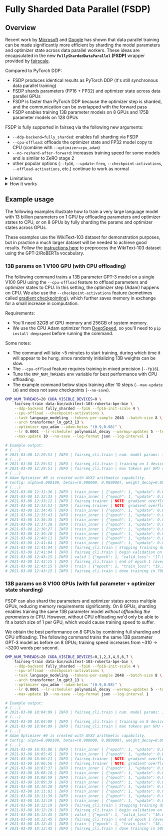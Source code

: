 # Fully Sharded Data Parallel (FSDP)

## Overview
Recent work by [Microsoft](https://arxiv.org/abs/1910.02054) and
[Google](https://arxiv.org/abs/2004.13336) has shown that data parallel
training can be made significantly more efficient by sharding the model
parameters and optimizer state across data parallel workers. These ideas are
encapsulated in the new **`FullyShardedDataParallel` (FSDP)** wrapper provided
by [fairscale](https://github.com/facebookresearch/fairscale/).

Compared to PyTorch DDP:
* FSDP produces identical results as PyTorch DDP (it's still synchronous data parallel training)
* FSDP shards parameters (FP16 + FP32) and optimizer state across data parallel GPUs
* FSDP is faster than PyTorch DDP because the optimizer step is sharded, and the communication can be overlapped with the forward pass
* FSDP enables training 13B parameter models on 8 GPUs and 175B parameter models on 128 GPUs

FSDP is fully supported in fairseq via the following new arguments:
* `--ddp-backend=fully_sharded`: enables full sharding via FSDP
* `--cpu-offload`: offloads the optimizer state and FP32 model copy to CPU (combine with `--optimizer=cpu_adam`)
* `--no-reshard-after-forward`: increases training speed for some models and is similar to ZeRO stage 2
* other popular options (`--fp16`, `--update-freq`, `--checkpoint-activations`, `--offload-activations`, etc.) continue to work as normal

<details><summary>Limitations</summary><p>

FSDP currently has several limitations compared to fairseq's default DDP backend (PyTorch DDP):
* while FSDP is full compatible with pointwise Optimizers (e.g., Adam, AdamW, Adadelta, Adamax, SGD, etc.), it is not currently compatible with non-pointwise Optimizers (e.g., Adagrad, Adafactor, LAMB, etc.)
* FSDP depends on flattening the parameters, so models that currently require `--fp16-no-flatten-grads` may not be supported

See the [fairscale docs](https://fairscale.readthedocs.io/en/latest/api/nn/fsdp_tips.html) for a more detailed
explanation of these and other limitations.

</p></details>

<details><summary>How it works</summary><p>

<img width="800" alt="Fully Sharded Data Parallel" src="https://user-images.githubusercontent.com/231798/110406775-c2de0000-8050-11eb-9718-fbfc4510a76a.png">

See the [fairscale docs](https://fairscale.readthedocs.io/en/latest/api/nn/fsdp_tips.html) for a more detailed
explanation of how FSDP works.

</p></details>

## Example usage

The following examples illustrate how to train a very large language model with
13 billion parameters on 1 GPU by offloading parameters and optimizer states to
CPU, or on 8 GPUs by fully sharding the params and optimizer states across GPUs.

These examples use the WikiText-103 dataset for demonstration purposes, but
in practice a much larger dataset will be needed to achieve good results.
Follow the [instructions here](https://github.com/pytorch/fairseq/blob/master/examples/roberta/README.pretraining.md#1-preprocess-the-data)
to preprocess the WikiText-103 dataset using the GPT-2/RoBERTa vocabulary.

### 13B params on 1 V100 GPU (with CPU offloading)

The following command trains a 13B parameter GPT-3 model on a single V100 GPU
using the `--cpu-offload` feature to offload parameters and optimizer states to
CPU. In this setting, the optimizer step (Adam) happens on CPU. We also use the
`--checkpoint-activations` feature (sometimes called [gradient checkpointing](https://pytorch.org/docs/stable/checkpoint.html)),
which further saves memory in exchange for a small increase in computation.

Requirements:
- You'll need 32GB of GPU memory and 256GB of system memory.
- We use the CPU Adam optimizer from [DeepSpeed](https://github.com/microsoft/DeepSpeed), so you'll need to `pip install deepspeed` before running the command.

Some notes:
- The command will take ~5 minutes to start training, during which time it will appear to be hung, since randomly initializing 13B weights can be slow.
- The `--cpu-offload` feature requires training in mixed precision (`--fp16`).
- Tune the `OMP_NUM_THREADS` env variable for best performance with CPU offloading.
- The example command below stops training after 10 steps (`--max-update 10`) and does not save checkpoints (`--no-save`).

```bash
OMP_NUM_THREADS=20 CUDA_VISIBLE_DEVICES=0 \
    fairseq-train data-bin/wikitext-103-roberta-bpe-bin \
    --ddp-backend fully_sharded --fp16 --fp16-init-scale 4 \
    --cpu-offload --checkpoint-activations \
    --task language_modeling --tokens-per-sample 2048 --batch-size 8 \
    --arch transformer_lm_gpt3_13 \
    --optimizer cpu_adam --adam-betas "(0.9,0.98)" \
    --lr 0.0001 --lr-scheduler polynomial_decay --warmup-updates 5 --total-num-update 10 \
    --max-update 10 --no-save --log-format json --log-interval 1

# Example output:
# (...)
# 2021-03-08 12:29:51 | INFO | fairseq_cli.train | num. model params: 13,110,865,920 (num. trained: 13,110,865,920)
# (...)
# 2021-03-08 12:29:51 | INFO | fairseq_cli.train | training on 1 devices (GPUs/TPUs)
# 2021-03-08 12:29:51 | INFO | fairseq_cli.train | max tokens per GPU = None and batch size per GPU = 8
# (...)
# Adam Optimizer #0 is created with AVX2 arithmetic capability.
# Config: alpha=0.000100, betas=(0.900000, 0.980000), weight_decay=0.000000, adam_w=1
# (...)
# 2021-03-08 12:31:36 | INFO | train_inner | {"epoch": 1, "update": 0.0, "loss": "16.475", "ppl": "91120.8", "wps": "0", "ups": "0", "wpb": "16384", "bsz": "8", "num_updates": "1", "lr": "2e-05", "gnorm": "20.751", "loss_scale": "4", "train_wall": "99", "gb_free": "9.3", "wall": "105"}
# 2021-03-08 12:32:33 | INFO | train_inner | {"epoch": 1, "update": 0.0, "loss": "16.446", "ppl": "89281.6", "wps": "288.7", "ups": "0.02", "wpb": "16384", "bsz": "8", "num_updates": "2", "lr": "4e-05", "gnorm": "19.777", "loss_scale": "4", "train_wall": "57", "gb_free": "9.3", "wall": "161"}
# 2021-03-08 12:33:12 | INFO | fairseq.trainer | NOTE: gradient overflow detected, ignoring gradient, setting loss scale to: 2.0
# 2021-03-08 12:33:51 | INFO | fairseq.trainer | NOTE: gradient overflow detected, ignoring gradient, setting loss scale to: 1.0
# 2021-03-08 12:34:45 | INFO | train_inner | {"epoch": 1, "update": 0.001, "loss": "25.22", "ppl": "3.90691e+07", "wps": "123.4", "ups": "0.01", "wpb": "16384", "bsz": "8", "num_updates": "3", "lr": "6e-05", "gnorm": "131.281", "loss_scale": "1", "train_wall": "133", "gb_free": "9.3", "wall": "294"}
# 2021-03-08 12:35:43 | INFO | train_inner | {"epoch": 1, "update": 0.001, "loss": "18.079", "ppl": "276809", "wps": "285.5", "ups": "0.02", "wpb": "16384", "bsz": "8", "num_updates": "4", "lr": "8e-05", "gnorm": "13.776", "loss_scale": "1", "train_wall": "57", "gb_free": "9.3", "wall": "351"}
# 2021-03-08 12:36:35 | INFO | train_inner | {"epoch": 1, "update": 0.001, "loss": "23.729", "ppl": "1.39088e+07", "wps": "316.7", "ups": "0.02", "wpb": "16384", "bsz": "8", "num_updates": "5", "lr": "0.0001", "gnorm": "72.774", "loss_scale": "1", "train_wall": "52", "gb_free": "9.3", "wall": "403"}
# 2021-03-08 12:37:28 | INFO | train_inner | {"epoch": 1, "update": 0.001, "loss": "20.429", "ppl": "1.41203e+06", "wps": "307.6", "ups": "0.02", "wpb": "16384", "bsz": "8", "num_updates": "6", "lr": "8e-05", "gnorm": "60.846", "loss_scale": "1", "train_wall": "53", "gb_free": "9.3", "wall": "456"}
# 2021-03-08 12:38:27 | INFO | train_inner | {"epoch": 1, "update": 0.001, "loss": "18.965", "ppl": "511684", "wps": "279.4", "ups": "0.02", "wpb": "16384", "bsz": "8", "num_updates": "7", "lr": "6e-05", "gnorm": "22.687", "loss_scale": "1", "train_wall": "59", "gb_free": "9.3", "wall": "515"}
# 2021-03-08 12:39:18 | INFO | train_inner | {"epoch": 1, "update": 0.001, "loss": "18.345", "ppl": "332887", "wps": "319.1", "ups": "0.02", "wpb": "16384", "bsz": "8", "num_updates": "8", "lr": "4e-05", "gnorm": "8.451", "loss_scale": "1", "train_wall": "51", "gb_free": "9.3", "wall": "566"}
# 2021-03-08 12:40:11 | INFO | train_inner | {"epoch": 1, "update": 0.002, "loss": "18.262", "ppl": "314336", "wps": "305.9", "ups": "0.02", "wpb": "16384", "bsz": "8", "num_updates": "9", "lr": "2e-05", "gnorm": "6.457", "loss_scale": "1", "train_wall": "54", "gb_free": "9.3", "wall": "620"}
# 2021-03-08 12:41:04 | INFO | train_inner | {"epoch": 1, "update": 0.002, "loss": "17.556", "ppl": "192686", "wps": "311.8", "ups": "0.02", "wpb": "16384", "bsz": "8", "num_updates": "10", "lr": "0", "gnorm": "5.796", "loss_scale": "1", "train_wall": "53", "gb_free": "9.3", "wall": "673"}
# 2021-03-08 12:41:04 | INFO | fairseq_cli.train | Stopping training due to num_updates: 10 >= max_update: 10
# 2021-03-08 12:41:04 | INFO | fairseq_cli.train | begin validation on "valid" subset
# 2021-03-08 12:43:15 | INFO | valid | {"epoch": 1, "valid_loss": "17.953", "valid_ppl": "253807", "valid_wps": "1868.4", "valid_wpb": "15400.2", "valid_bsz": "7.6", "valid_num_updates": "10"}
# 2021-03-08 12:43:15 | INFO | fairseq_cli.train | end of epoch 1 (average epoch stats below)
# 2021-03-08 12:43:15 | INFO | train | {"epoch": 1, "train_loss": "19.351", "train_ppl": "668509", "train_wps": "210.9", "train_ups": "0.01", "train_wpb": "16384", "train_bsz": "8", "train_num_updates": "10", "train_lr": "0", "train_gnorm": "36.26", "train_loss_scale": "1", "train_train_wall": "667", "train_gb_free": "9.3", "train_wall": "804"}
# 2021-03-08 12:43:15 | INFO | fairseq_cli.train | done training in 798.6 seconds
```

### 13B params on 8 V100 GPUs (with full parameter + optimizer state sharding)

FSDP can also shard the parameters and optimizer states across multiple GPUs,
reducing memory requirements significantly. On 8 GPUs, sharding enables
training the same 13B parameter model *without offloading the parameters to
CPU*. However, without CPU offloading we'd only be able to fit a batch size of
1 per GPU, which would cause training speed to suffer.

We obtain the best performance on 8 GPUs by combining full sharding and CPU
offloading. The following command trains the same 13B parameter GPT-3 model as
before on 8 GPUs; training speed increases from ~310 -> ~3200 words per second.

```bash
OMP_NUM_THREADS=20 CUDA_VISIBLE_DEVICES=0,1,2,3,4,5,6,7 \
    fairseq-train data-bin/wikitext-103-roberta-bpe-bin \
    --ddp-backend fully_sharded --fp16 --fp16-init-scale 4 \
    --cpu-offload --checkpoint-activations \
    --task language_modeling --tokens-per-sample 2048 --batch-size 8 \
    --arch transformer_lm_gpt3_13 \
    --optimizer cpu_adam --adam-betas "(0.9,0.98)" \
    --lr 0.0001 --lr-scheduler polynomial_decay --warmup-updates 5 --total-num-update 10 \
    --max-update 10 --no-save --log-format json --log-interval 1

# Example output:
# (...)
# 2021-03-08 18:04:09 | INFO | fairseq_cli.train | num. model params: 13,110,865,920 (num. trained: 13,110,865,920)
# (...)
# 2021-03-08 18:04:09 | INFO | fairseq_cli.train | training on 8 devices (GPUs/TPUs)
# 2021-03-08 18:04:09 | INFO | fairseq_cli.train | max tokens per GPU = None and batch size per GPU = 8
# (...)
# Adam Optimizer #0 is created with AVX2 arithmetic capability.
# Config: alpha=0.000100, betas=(0.900000, 0.980000), weight_decay=0.000000, adam_w=1
# (...)
# 2021-03-08 18:05:06 | INFO | train_inner | {"epoch": 1, "update": 0.001, "loss": "16.408", "ppl": "86945.6", "wps": "0", "ups": "0", "wpb": "131072", "bsz": "64", "num_updates": "1", "lr": "2e-05", "gnorm": "18.27", "loss_scale": "4", "train_wall": "47", "gb_free": "9.3", "wall": "56"}
# 2021-03-08 18:05:45 | INFO | train_inner | {"epoch": 1, "update": 0.002, "loss": "16.352", "ppl": "83644.3", "wps": "3283.4", "ups": "0.03", "wpb": "131072", "bsz": "64", "num_updates": "2", "lr": "4e-05", "gnorm": "18.411", "loss_scale": "4", "train_wall": "40", "gb_free": "9.3", "wall": "96"}
# 2021-03-08 18:06:21 | INFO | fairseq.trainer | NOTE: gradient overflow detected, ignoring gradient, setting loss scale to: 2.0
# 2021-03-08 18:06:56 | INFO | fairseq.trainer | NOTE: gradient overflow detected, ignoring gradient, setting loss scale to: 1.0
# 2021-03-08 18:07:37 | INFO | train_inner | {"epoch": 1, "update": 0.006, "loss": "23.682", "ppl": "1.34537e+07", "wps": "1176.6", "ups": "0.01", "wpb": "131072", "bsz": "64", "num_updates": "3", "lr": "6e-05", "gnorm": "119.682", "loss_scale": "1", "train_wall": "111", "gb_free": "9.3", "wall": "208"}
# 2021-03-08 18:08:18 | INFO | train_inner | {"epoch": 1, "update": 0.007, "loss": "18.988", "ppl": "519921", "wps": "3189.1", "ups": "0.02", "wpb": "131072", "bsz": "64", "num_updates": "4", "lr": "8e-05", "gnorm": "14.934", "loss_scale": "1", "train_wall": "41", "gb_free": "9.3", "wall": "249"}
# 2021-03-08 18:08:59 | INFO | train_inner | {"epoch": 1, "update": 0.008, "loss": "20.08", "ppl": "1.10798e+06", "wps": "3223.1", "ups": "0.02", "wpb": "131072", "bsz": "64", "num_updates": "5", "lr": "0.0001", "gnorm": "59.92", "loss_scale": "1", "train_wall": "41", "gb_free": "9.3", "wall": "289"}
# 2021-03-08 18:09:39 | INFO | train_inner | {"epoch": 1, "update": 0.009, "loss": "18.323", "ppl": "327980", "wps": "3256.6", "ups": "0.02", "wpb": "131072", "bsz": "64", "num_updates": "6", "lr": "8e-05", "gnorm": "37.425", "loss_scale": "1", "train_wall": "40", "gb_free": "9.3", "wall": "330"}
# 2021-03-08 18:10:20 | INFO | train_inner | {"epoch": 1, "update": 0.01, "loss": "17.264", "ppl": "157354", "wps": "3188.7", "ups": "0.02", "wpb": "131072", "bsz": "64", "num_updates": "7", "lr": "6e-05", "gnorm": "10.824", "loss_scale": "1", "train_wall": "41", "gb_free": "9.3", "wall": "371"}
# 2021-03-08 18:11:01 | INFO | train_inner | {"epoch": 1, "update": 0.011, "loss": "16.794", "ppl": "113647", "wps": "3230", "ups": "0.02", "wpb": "131072", "bsz": "64", "num_updates": "8", "lr": "4e-05", "gnorm": "5.616", "loss_scale": "1", "train_wall": "41", "gb_free": "9.3", "wall": "411"}
# 2021-03-08 18:11:39 | INFO | train_inner | {"epoch": 1, "update": 0.012, "loss": "16.706", "ppl": "106938", "wps": "3384", "ups": "0.03", "wpb": "131072", "bsz": "64", "num_updates": "9", "lr": "2e-05", "gnorm": "5.318", "loss_scale": "1", "train_wall": "39", "gb_free": "9.3", "wall": "450"}
# 2021-03-08 18:12:19 | INFO | train_inner | {"epoch": 1, "update": 0.013, "loss": "16.548", "ppl": "95796.2", "wps": "3274.4", "ups": "0.02", "wpb": "131072", "bsz": "64", "num_updates": "10", "lr": "0", "gnorm": "5.22", "loss_scale": "1", "train_wall": "40", "gb_free": "9.3", "wall": "490"}
# 2021-03-08 18:12:19 | INFO | fairseq_cli.train | Stopping training due to num_updates: 10 >= max_update: 10
# 2021-03-08 18:12:19 | INFO | fairseq_cli.train | begin validation on "valid" subset
# 2021-03-08 18:12:45 | INFO | valid | {"epoch": 1, "valid_loss": "16.624", "valid_ppl": "101000", "valid_wps": "10855.9", "valid_wpb": "123202", "valid_bsz": "60.5", "valid_num_updates": "10"}
# 2021-03-08 18:12:45 | INFO | fairseq_cli.train | end of epoch 1 (average epoch stats below)
# 2021-03-08 18:12:45 | INFO | train | {"epoch": 1, "train_loss": "18.114", "train_ppl": "283776", "train_wps": "2567.8", "train_ups": "0.02", "train_wpb": "131072", "train_bsz": "64", "train_num_updates": "10", "train_lr": "0", "train_gnorm": "29.562", "train_loss_scale": "1", "train_train_wall": "480", "train_gb_free": "9.3", "train_wall": "516"}
# 2021-03-08 18:12:45 | INFO | fairseq_cli.train | done training in 509.9 seconds
```
